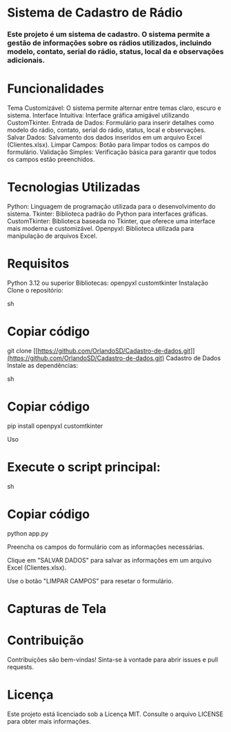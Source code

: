 # Sistema de Cadastro de Rádio 
### Este projeto é um sistema de cadastro. O sistema permite a gestão de informações sobre os rádios utilizados, incluindo modelo, contato, serial do rádio, status, local da e observações adicionais.

# Funcionalidades
Tema Customizável: O sistema permite alternar entre temas claro, escuro e sistema.
Interface Intuitiva: Interface gráfica amigável utilizando CustomTkinter.
Entrada de Dados: Formulário para inserir detalhes como modelo do rádio, contato, serial do rádio, status, local e observações.
Salvar Dados: Salvamento dos dados inseridos em um arquivo Excel (Clientes.xlsx).
Limpar Campos: Botão para limpar todos os campos do formulário.
Validação Simples: Verificação básica para garantir que todos os campos estão preenchidos.
# Tecnologias Utilizadas
Python: Linguagem de programação utilizada para o desenvolvimento do sistema.
Tkinter: Biblioteca padrão do Python para interfaces gráficas.
CustomTkinter: Biblioteca baseada no Tkinter, que oferece uma interface mais moderna e customizável.
Openpyxl: Biblioteca utilizada para manipulação de arquivos Excel.
# Requisitos
Python 3.12 ou superior
Bibliotecas:
openpyxl
customtkinter
Instalação
Clone o repositório:

sh
# Copiar código
git clone [[https://github.com/OrlandoSD/Cadastro-de-dados.git]](https://github.com/OrlandoSD/Cadastro-de-dados.git)
Cadastro de Dados
Instale as dependências:

sh
# Copiar código

pip install openpyxl customtkinter

Uso
# Execute o script principal:

sh
# Copiar código
python app.py


Preencha os campos do formulário com as informações necessárias.

Clique em "SALVAR DADOS" para salvar as informações em um arquivo Excel (Clientes.xlsx).

Use o botão "LIMPAR CAMPOS" para resetar o formulário.

# Capturas de Tela

# Contribuição
Contribuições são bem-vindas! Sinta-se à vontade para abrir issues e pull requests.

# Licença
Este projeto está licenciado sob a Licença MIT. Consulte o arquivo LICENSE para obter mais informações.

